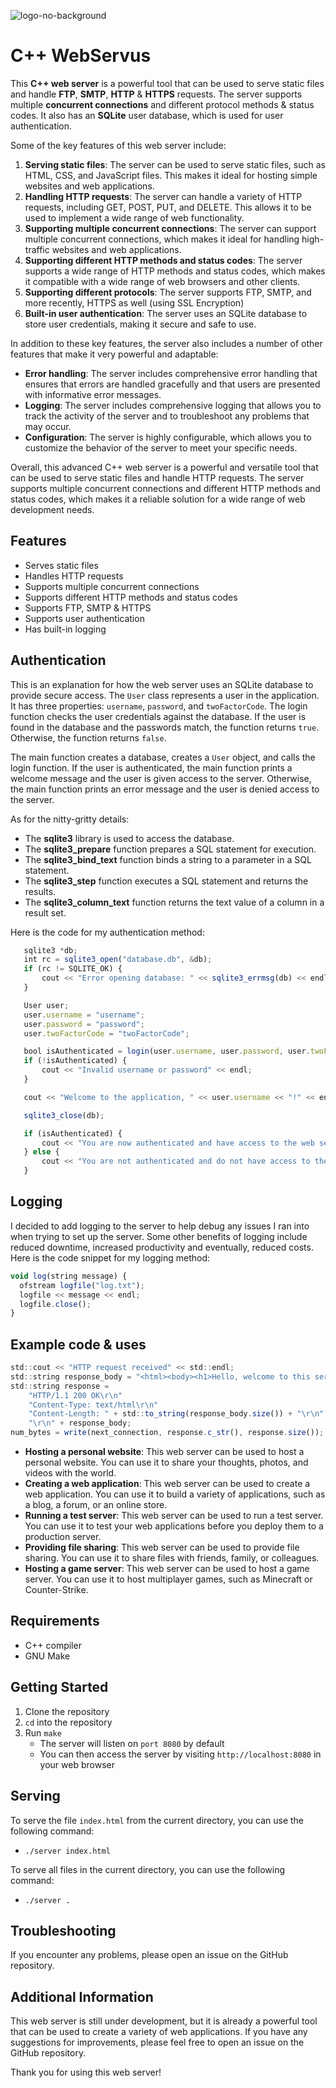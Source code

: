 ![logo-no-background](https://github.com/sabdulmajid/Web-Server-CPP/assets/85283195/88001578-2ee9-4e34-98f1-5ae7c04c7f0c)

# C++ WebServus
This **C++ web server** is a powerful tool that can be used to serve static files and handle **FTP**, **SMTP**, **HTTP** & **HTTPS** requests. The server supports multiple **concurrent connections** and different protocol methods & status codes. It also has an **SQLite** user database, which is used for user authentication.

Some of the key features of this web server include:

  1. **Serving static files**: The server can be used to serve static files, such as HTML, CSS, and JavaScript files. This makes it ideal for hosting simple websites and web applications.
  2. **Handling HTTP requests**: The server can handle a variety of HTTP requests, including GET, POST, PUT, and DELETE. This allows it to be used to implement a wide range of web functionality.
  3. **Supporting multiple concurrent connections**: The server can support multiple concurrent connections, which makes it ideal for handling high-traffic websites and web applications.
  4. **Supporting different HTTP methods and status codes**: The server supports a wide range of HTTP methods and status codes, which makes it compatible with a wide range of web browsers and other clients.
  5. **Supporting different protocols**: The server supports FTP, SMTP, and more recently, HTTPS as well (using SSL Encryption)
  6. **Built-in user authentication**: The server uses an SQLite database to store user credentials, making it secure and safe to use.

In addition to these key features, the server also includes a number of other features that make it very powerful and adaptable:

  * **Error handling**: The server includes comprehensive error handling that ensures that errors are handled gracefully and that users are presented with informative error messages.
  * **Logging**: The server includes comprehensive logging that allows you to track the activity of the server and to troubleshoot any problems that may occur.
  * **Configuration**: The server is highly configurable, which allows you to customize the behavior of the server to meet your specific needs.

Overall, this advanced C++ web server is a powerful and versatile tool that can be used to serve static files and handle HTTP requests. The server supports multiple concurrent connections and different HTTP methods and status codes, which makes it a reliable solution for a wide range of web development needs.

## Features
  - Serves static files
  - Handles HTTP requests
  - Supports multiple concurrent connections
  - Supports different HTTP methods and status codes
  - Supports FTP, SMTP & HTTPS
  - Supports user authentication
  - Has built-in logging

## Authentication
  This is an explanation for how the web server uses an SQLite database to provide secure access. The ```User``` class represents a user in the application. It has three properties: ```username```, ```password```, and ```twoFactorCode```. The login function checks the user credentials against the database. If the user is found in the database and the passwords match, the function returns ```true```. Otherwise, the function returns ```false```.

The main function creates a database, creates a ```User``` object, and calls the login function. If the user is authenticated, the main function prints a welcome message and the user is given access to the server. Otherwise, the main function prints an error message and the user is denied access to the server.

As for the nitty-gritty details:

  - The **sqlite3** library is used to access the database.
  - The **sqlite3_prepare** function prepares a SQL statement for execution.
  - The **sqlite3_bind_text** function binds a string to a parameter in a SQL statement.
  - The **sqlite3_step** function executes a SQL statement and returns the results.
  - The **sqlite3_column_text** function returns the text value of a column in a result set.

Here is the code for my authentication method:
```js
   sqlite3 *db;
   int rc = sqlite3_open("database.db", &db);
   if (rc != SQLITE_OK) {
       cout << "Error opening database: " << sqlite3_errmsg(db) << endl;
   }

   User user;
   user.username = "username";
   user.password = "password";
   user.twoFactorCode = "twoFactorCode";

   bool isAuthenticated = login(user.username, user.password, user.twoFactorCode);
   if (!isAuthenticated) {
       cout << "Invalid username or password" << endl;
   }

   cout << "Welcome to the application, " << user.username << "!" << endl;

   sqlite3_close(db);

   if (isAuthenticated) {
       cout << "You are now authenticated and have access to the web server." << endl;
   } else {
       cout << "You are not authenticated and do not have access to the web server." << endl;
   }
```

## Logging
  I decided to add logging to the server to help debug any issues I ran into when trying to set up the server. Some other benefits of logging include reduced downtime, increased productivity and eventually, reduced costs. Here is the code snippet for my logging method:
```js
void log(string message) {
  ofstream logfile("log.txt");
  logfile << message << endl;
  logfile.close();
}

```

## Example code & uses

```js
std::cout << "HTTP request received" << std::endl;
std::string response_body = "<html><body><h1>Hello, welcome to this server!</h1></body></html>";
std::string response =
    "HTTP/1.1 200 OK\r\n"
    "Content-Type: text/html\r\n"
    "Content-Length: " + std::to_string(response_body.size()) + "\r\n"
    "\r\n" + response_body;
num_bytes = write(next_connection, response.c_str(), response.size());
```
  - **Hosting a personal website**: This web server can be used to host a personal website. You can use it to share your thoughts, photos, and videos with the world.
  - **Creating a web application**: This web server can be used to create a web application. You can use it to build a variety of applications, such as a blog, a forum, or an online store.
  - **Running a test server**: This web server can be used to run a test server. You can use it to test your web applications before you deploy them to a production server.
  - **Providing file sharing**: This web server can be used to provide file sharing. You can use it to share files with friends, family, or colleagues.
  - **Hosting a game server**: This web server can be used to host a game server. You can use it to host multiplayer games, such as Minecraft or Counter-Strike.
  
## Requirements
  - C++ compiler
  - GNU Make

## Getting Started
  1. Clone the repository
  2. ```cd``` into the repository
  3. Run ```make```
     * The server will listen on ```port 8080``` by default
      * You can then access the server by visiting ```http://localhost:8080``` in your web browser

## Serving
To serve the file ```index.html``` from the current directory, you can use the following command:

 - ```./server index.html```

To serve all files in the current directory, you can use the following command:

 - ```./server .```

## Troubleshooting
If you encounter any problems, please open an issue on the GitHub repository.

## Additional Information
This web server is still under development, but it is already a powerful tool that can be used to create a variety of web applications. If you have any suggestions for improvements, please feel free to open an issue on the GitHub repository.

Thank you for using this web server!
